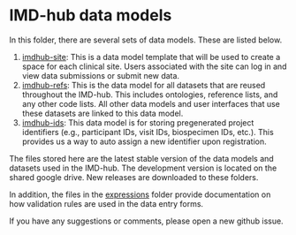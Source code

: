 # IMD-hub data models

In this folder, there are several sets of data models. These are listed below.

1. [imdhub-site](./imdhub-site/): This is a data model template that will be used to create a space for each clinical site. Users associated with the site can log in and view data submissions or submit new data.
2. [imdhub-refs](./imdhub-refs/): This is the data model for all datasets that are reused throughout the IMD-hub. This includes ontologies, reference lists, and any other code lists. All other data models and user interfaces that use these datasets are linked to this data model.
3. [imdhub-ids](./imdhub-ids/): This data model is for storing pregenerated project identifiers (e.g., participant IDs, visit IDs, biospecimen IDs, etc.). This provides us a way to auto assign a new identifier upon registration.

The files stored here are the latest stable version of the data models and datasets used in the IMD-hub. The development version is located on the shared google drive. New releases are downloaded to these folders.

In addition, the files in the [expressions](./expressions/) folder provide documentation on how validation rules are used in the data entry forms.

If you have any suggestions or comments, please open a new github issue.
